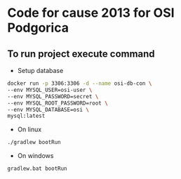 # Code for cause 2013 for OSI Podgorica

## To run project execute command

- Setup database
```bash
docker run -p 3306:3306 -d --name osi-db-con \
--env MYSQL_USER=osi-user \
--env MYSQL_PASSWORD=secret \
--env MYSQL_ROOT_PASSWORD=root \
--env MYSQL_DATABASE=osi \
mysql:latest
```    

- On linux

```bash
./gradlew bootRun
```

- On windows

```bash
gradlew.bat bootRun
```
